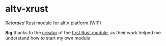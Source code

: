 # altv-xrust

*Retarded* [Rust](https://www.rust-lang.org) module for [alt:V](https://altv.mp) platform (WIP)

**Big** thanks to the [creator](https://github.com/justdimaa) of the [first Rust module](https://github.com/justdimaa/altv-rs), as their work helped me understand how to start my own module
